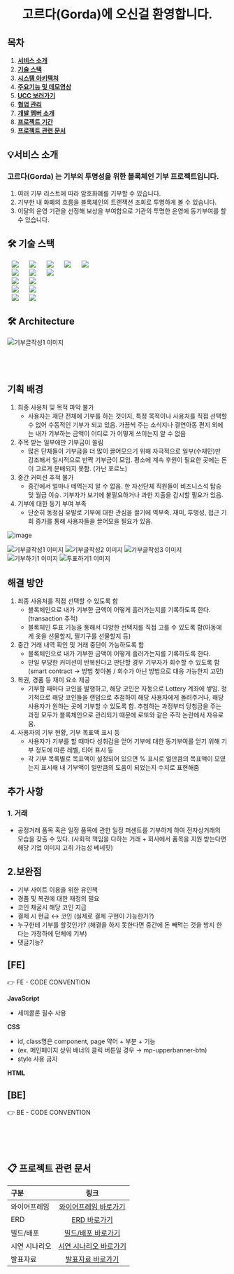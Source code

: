 <div align="center">
<h1> 고르다(Gorda)에 오신걸 환영합니다.</h1>
</div>

## 목차

1. [**서비스 소개**](#1)
2. [**기술 스택**](#2)
3. [**시스템 아키텍처**](#3)
4. [**주요기능 및 데모영상**](#4)
5. [**UCC 보러가기**](#5)
6. [**협업 관리**](#6)
7. [**개발 멤버 소개**](#7)
8. [**프로젝트 기간**](#8)
9. [**프로젝트 관련 문서**](#9)

<div id="1"> </div>

## 💡서비스 소개
### 고르다(Gorda) 는 기부의 투명성을 위한 블록체인 기부 프로젝트입니다.

1. 여러 기부 리스트에 따라 암호화폐를 기부할 수 있습니다.<br>
2. 기부한 내 화폐의 흐름을 블록체인의 트랜잭션 조회로 투명하게 볼 수 있습니다.<br>
3. 이달의 운영 기관을 선정해 보상을 부여함으로 기관의 투명한 운영에 동기부여를 할 수 있습니다.


<div id="2"></div>

## 🛠️ 기술 스택

<img src="https://img.shields.io/badge/Java-FF7800?style=for-the-badge&logo=Java&logoColor=white" style="height : auto; margin-left : 10px; margin-right : 10px;"/>
<img src="https://img.shields.io/badge/Spring Security-6DB33F?style=for-the-badge&logo=Spring Security&logoColor=white" style="height : auto; margin-left : 10px; margin-right : 10px;"/>
<img src="https://img.shields.io/badge/Spring Boot-6DB33F?style=for-the-badge&logo=Spring Boot&logoColor=white" style="height : auto; margin-left : 10px; margin-right : 10px;"/>
<img src="https://img.shields.io/badge/JSON Web Tokens-000000?style=for-the-badge&logo=JSON Web Tokens&logoColor=white" style="height : auto; margin-left : 10px; margin-right : 10px;"/>

<img src="https://img.shields.io/badge/Amazon S3-569A31?style=for-the-badge&logo=Amazon S3&logoColor=white" style="height : auto; margin-left : 10px; margin-right : 10px;"/>
<br>
<img src="https://img.shields.io/badge/Ubuntu-E95420?style=for-the-badge&logo=Ubuntu&logoColor=white" style="height : auto; margin-left : 10px; margin-right : 10px;"/>
<img src="https://img.shields.io/badge/Gradle-02303A?style=for-the-badge&logo=Gradle&logoColor=white" style="height : auto; margin-left : 10px; margin-right : 10px;"/>
<img src="https://img.shields.io/badge/Nginx-009639?style=for-the-badge&logo=NGINX&logoColor=white" style="height : auto; margin-left : 10px; margin-right : 10px;"/>

<br>
<img src="https://img.shields.io/badge/React-61DAFB?style=for-the-badge&logo=React&logoColor=white" style="height : auto; margin-left : 10px; margin-right : 10px;"/>
<img src="https://img.shields.io/badge/Node.js-339939?style=for-the-badge&logo=Node.js&logoColor=white" style="height : auto; margin-left : 10px; margin-right : 10px;"/>

<br>
<img src="https://img.shields.io/badge/Jira-0052CC?style=for-the-badge&logo=Jira&logoColor=white" style="height : auto; margin-left : 10px; margin-right : 10px;"/>
<img src="https://img.shields.io/badge/GitLab-FCA121?style=for-the-badge&logo=GitLab&logoColor=white" style="height : auto; margin-left : 10px; margin-right : 10px;"/>

<br>
<img src="https://img.shields.io/badge/Solidity-363636?style=for-the-badge&logo=Solidity&logoColor=white" style="height : auto; margin-left : 10px; margin-right : 10px;"/>
<img src="https://img.shields.io/badge/Ethereum-3C3C3D?style=for-the-badge&logo=Ethereum&logoColor=white" style="height : auto; margin-left : 10px; margin-right : 10px;"/>

<br/>


<div id="3"> </div>

## 🛠 Architecture
![기부글작성1 이미지](/readme.asset/아키텍쳐.png)
<br><br><br><br>


## 기획 배경

1. 최종 사용처 및 목적 파악 불가
    - 사용자는 재단 전체에 기부를 하는 것이지, 특정 목적이나 사용처를 직접 선택할 수 없어 수동적인 기부가 되고 있음. 가끔씩 주는 소식지나 결연아동 편지 외에는 내가 기부하는 금액이 어디로 가 어떻게 쓰이는지 알 수 없음
2. 주목 받는 일부에만 기부금이 쏠림
    - 많은 단체들이 기부금을 더 많이 끌어모으기 위해 자극적으로 일부(수재민)만 강조해서 일시적으로 반짝 기부금이 모임. 평소에 계속 후원이 필요한 곳에는 돈이 고르게 분배되지 못함. (가난 포르노)
3. 중간 커미션 추적 불가
    - 중간에서 얼마나 떼먹는지 알 수 없음. 한 자선단체 직원들이 비즈니스석 탑승 및 월급 이슈. 기부자가 보기에 불필요하거나 과한 지출을 감시할 필요가 있음.
4. 기부에 대한 동기 부여 부족
    - 단순히 동정심 유발로 기부에 대한 관심을 끌기에 역부족. 재미, 투명성, 접근 기회 증가를 통해 사용자들을 끌어모을 필요가 있음.
    
    
![image](https://user-images.githubusercontent.com/61184927/234838890-2b98273b-cfac-4603-ad91-68c6c42216e4.png)

![기부글작성1 이미지](/readme.asset/기부글작성1.png)
![기부글작성2 이미지](/readme.asset/기부글작성2.png)
![기부글작성3 이미지](/readme.asset/기부글작성3.png)
![기부하기1 이미지](/readme.asset/기부하기1.png)
![투표하기1 이미지](/readme.asset/투표하기1.png)


## 해결 방안

1. 최종 사용처를 직접 선택할 수 있도록 함
    - 블록체인으로 내가 기부한 금액이 어떻게 흘러가는지를 기록하도록 한다.(transaction 추적)
    - 블록체인 투표 기능을 통해서 다양한 선택지를 직접 고를 수 있도록 함(아동에게 옷을 선물할지, 필기구를 선물할지 등)
2. 중간 거래 내역 확인 및 거래 중단이 가능하도록 함
    - 블록체인으로 내가 기부한 금액이 어떻게 흘러가는지를 기록하도록 한다.
    - 만일 부당한 커미션이 반복된다고 판단할 경우 기부자가 회수할 수 있도록 함(smart contract → 방법 찾아봄 / 회수가 아닌 방법으로 대응 가능한지 고민)
3. 복권, 경품 등 재미 요소 제공
    - 기부할 때마다 코인을 발행하고, 해당 코인은 자동으로 Lottery 계좌에 쌓임. 정기적으로 해당 코인들을 랜덤으로 추첨하여 해당 사용자에게 돌려주거나, 해당 사용자가 원하는 곳에 기부할 수 있도록 함. 추첨하는 과정부터 당첨금을 주는 과정 모두가 블록체인으로 관리되기 때문에 로또와 같은 주작 논란에서 자유로움.
4. 사용자의 기부 현황, 기부 목표액 표시 등
    - 사용자가 기부를 할 때마다 성취감을 얻어 기부에 대한 동기부여를 얻기 위해 기부 정도에 따른 레벨, 티어 표시 등
    - 각 기부 목록별로 목표액이 설정되어 있으면 % 표시로 얼만큼의 목표액이 모였는지 표시해 내 기부액이 얼만큼의 도움이 되었는지 수치로 표현해줌
    

## 추가 사항

### 1. 거래

- 공정거래 품목 혹은 일정 품목에 관한 일정 퍼센트를 기부하게 하여 전자상거래의 모습을 갖출 수 있다.  (사회적 책임을 다하는 거래 + 회사에서 품목을 지원 받는다면 해당 기업 이미지 고취 가능성 베네핏)

## 2.보완점

- 기부 사이트 이용을 위한 유인책
- 경품 및 복권에 대한 재정의 필요
- 코인 채굴시 해당 코인 지급
- 결제 시 현금 ↔ 코인 (실제로 결제 구현이 가능한가?)
- 누구한테 기부를 할것인가? (해결을 하지 못한다면 중간에 돈 빼먹는 것을 방지 한다는 가정하에 단체에 기부)
- 댓글기능?

## [FE]

<aside>
👉 FE - CODE CONVENTION

**JavaScript**

- 세미콜론 필수 사용

**CSS**

- id, class명은 component, page 약어 + 부분 + 기능
- (ex. 메인페이지 상위 배너의 클릭 버튼일 경우 → mp-upperbanner-btn)
- style 사용 금지

**HTML**

</aside>

## [BE]

<aside>
👉 BE - CODE CONVENTION

</aside>
<br><br><br><br>


<div id="9"> </div>

## 📋 프로젝트 관련 문서
|  구분  |  링크  |
| :--------------- | :---------------: |
| 와이어프레임 | [와이어프레임 바로가기](https://www.figma.com/file/hbTk2ngvOrDZza6Yd77ITF/Design?node-id=0%3A1) |
| ERD | [ERD 바로가기](https://drive.google.com/file/d/1oD8cfmZEBlzzR1WNFogGE_1ST0NcnZqT/view?usp=sharing) |
| 빌드/배포 | [빌드/배포 바로가기]() |
| 시연 시나리오 | [시연 시나리오 바로가기]() |
| 발표자료 | [발표자료 바로가기]() |
